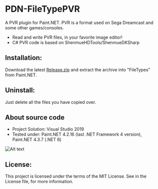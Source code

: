 # PDN-FileTypePVR
A PVR plugin for Paint.NET. PVR is a format used on Sega Dreamcast and some other games/consoles.

* Read and write PVR files, in your favorite image editor!
* C# PVR code is based on ShenmueHDTools/ShenmueDKSharp

## Installation:

Download the latest [Release.zip](https://github.com/derplayer/PDN-FileTypePVR/releases) and extract the archive into "FileTypes" from Paint.NET.

## Uninstall:

Just delete all the files you have copied over.

## About source code
* Project Solution: Visual Studio 2019
* Tested under: Paint.NET 4.2.16 (last .NET Framework 4 version), Paint.NET 4.3.7 (.NET 6)

![Alt text](https://i.imgur.com/TeNuzfH.png "PVR Plugin Save Screenshot from v1.0")

## License:
This project is licensed under the terms of the MIT License.
See in the License file, for more information.
